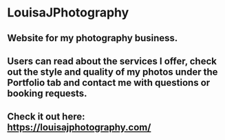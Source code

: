 # LouisaJPhotography

## Website for my photography business.
## Users can read about the services I offer, check out the style and quality of my photos under the **Portfolio** tab and contact me with questions or booking requests.

## Check it out here: https://louisajphotography.com/
